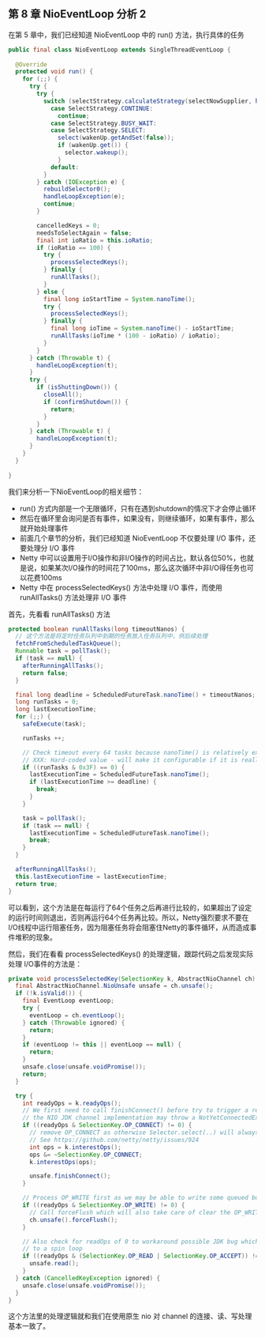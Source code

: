 ## 第 8 章 NioEventLoop 分析 2

在第 5 章中，我们已经知道 NioEventLoop 中的 run() 方法，执行具体的任务

```java
public final class NioEventLoop extends SingleThreadEventLoop {
  
  @Override
  protected void run() {
    for (;;) {
      try {
        try {
          switch (selectStrategy.calculateStrategy(selectNowSupplier, hasTasks())) {
            case SelectStrategy.CONTINUE:
              continue;
            case SelectStrategy.BUSY_WAIT:
            case SelectStrategy.SELECT:
              select(wakenUp.getAndSet(false));
              if (wakenUp.get()) {
                selector.wakeup();
              }
            default:
          }
        } catch (IOException e) {
          rebuildSelector0();
          handleLoopException(e);
          continue;
        }

        cancelledKeys = 0;
        needsToSelectAgain = false;
        final int ioRatio = this.ioRatio;
        if (ioRatio == 100) {
          try {
            processSelectedKeys();
          } finally {
            runAllTasks();
          }
        } else {
          final long ioStartTime = System.nanoTime();
          try {
            processSelectedKeys();
          } finally {
            final long ioTime = System.nanoTime() - ioStartTime;
            runAllTasks(ioTime * (100 - ioRatio) / ioRatio);
          }
        }
      } catch (Throwable t) {
        handleLoopException(t);
      }
      try {
        if (isShuttingDown()) {
          closeAll();
          if (confirmShutdown()) {
            return;
          }
        }
      } catch (Throwable t) {
        handleLoopException(t);
      }
    }
  }
  
}
```

我们来分析一下NioEventLoop的相关细节：

- run() 方式内部是一个无限循环，只有在遇到shutdown的情况下才会停止循环
- 然后在循环里会询问是否有事件，如果没有，则继续循环，如果有事件，那么就开始处理事件
- 前面几个章节的分析，我们已经知道 NioEventLoop 不仅要处理 I/O 事件，还要处理分 I/O 事件
- Netty 中可以设置用于I/O操作和非I/O操作的时间占比，默认各位50%，也就是说，如果某次I/O操作的时间花了100ms，那么这次循环中非I/O得任务也可以花费100ms
- Netty 中在 processSelectedKeys() 方法中处理 I/O 事件，而使用 runAllTasks() 方法处理非 I/O 事件

首先，先看看 runAllTasks() 方法

```java
protected boolean runAllTasks(long timeoutNanos) {
  // 这个方法是将定时任务队列中到期的任务放入任务队列中，供后续处理
  fetchFromScheduledTaskQueue();
  Runnable task = pollTask();
  if (task == null) {
    afterRunningAllTasks();
    return false;
  }

  final long deadline = ScheduledFutureTask.nanoTime() + timeoutNanos;
  long runTasks = 0;
  long lastExecutionTime;
  for (;;) {
    safeExecute(task);

    runTasks ++;

    // Check timeout every 64 tasks because nanoTime() is relatively expensive.
    // XXX: Hard-coded value - will make it configurable if it is really a problem.
    if ((runTasks & 0x3F) == 0) {
      lastExecutionTime = ScheduledFutureTask.nanoTime();
      if (lastExecutionTime >= deadline) {
        break;
      }
    }

    task = pollTask();
    if (task == null) {
      lastExecutionTime = ScheduledFutureTask.nanoTime();
      break;
    }
  }

  afterRunningAllTasks();
  this.lastExecutionTime = lastExecutionTime;
  return true;
}
```

可以看到，这个方法是在每运行了64个任务之后再进行比较的，如果超出了设定的运行时间则退出，否则再运行64个任务再比较。所以，Netty强烈要求不要在I/O线程中运行阻塞任务，因为阻塞任务将会阻塞住Netty的事件循环，从而造成事件堆积的现象。

然后，我们在看看 processSelectedKeys() 的处理逻辑，跟踪代码之后发现实际处理 I/O事件的方法是：

```java
private void processSelectedKey(SelectionKey k, AbstractNioChannel ch) {
  final AbstractNioChannel.NioUnsafe unsafe = ch.unsafe();
  if (!k.isValid()) {
    final EventLoop eventLoop;
    try {
      eventLoop = ch.eventLoop();
    } catch (Throwable ignored) {
      return;
    }
    if (eventLoop != this || eventLoop == null) {
      return;
    }
    unsafe.close(unsafe.voidPromise());
    return;
  }

  try {
    int readyOps = k.readyOps();
    // We first need to call finishConnect() before try to trigger a read(...) or write(...) as otherwise
    // the NIO JDK channel implementation may throw a NotYetConnectedException.
    if ((readyOps & SelectionKey.OP_CONNECT) != 0) {
      // remove OP_CONNECT as otherwise Selector.select(..) will always return without blocking
      // See https://github.com/netty/netty/issues/924
      int ops = k.interestOps();
      ops &= ~SelectionKey.OP_CONNECT;
      k.interestOps(ops);

      unsafe.finishConnect();
    }

    // Process OP_WRITE first as we may be able to write some queued buffers and so free memory.
    if ((readyOps & SelectionKey.OP_WRITE) != 0) {
      // Call forceFlush which will also take care of clear the OP_WRITE once there is nothing left to write
      ch.unsafe().forceFlush();
    }

    // Also check for readOps of 0 to workaround possible JDK bug which may otherwise lead
    // to a spin loop
    if ((readyOps & (SelectionKey.OP_READ | SelectionKey.OP_ACCEPT)) != 0 || readyOps == 0) {
      unsafe.read();
    }
  } catch (CancelledKeyException ignored) {
    unsafe.close(unsafe.voidPromise());
  }
}
```

这个方法里的处理逻辑就和我们在使用原生 nio 对 channel 的连接、读、写处理基本一致了。